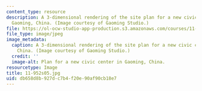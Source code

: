 ```yaml
---
content_type: resource
description: A 3-dimensional rendering of the site plan for a new civic center in
  Gaoming, China. (Image courtesy of Gaoming Studio.)
file: https://ol-ocw-studio-app-production.s3.amazonaws.com/courses/11-952-gaoming-studio-china-spring-2005/db658d8b927dc7b4f20e90af90cb18e7_11-952s05.jpg
file_type: image/jpeg
image_metadata:
  caption: A 3-dimensional rendering of the site plan for a new civic center in Gaoming,
    China. (Image courtesy of Gaoming Studio.)
  credit: ''
  image-alt: Plan for a new civic center in Gaoming, China.
resourcetype: Image
title: 11-952s05.jpg
uid: db658d8b-927d-c7b4-f20e-90af90cb18e7
---
```

